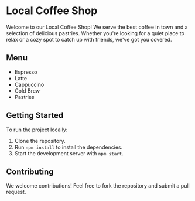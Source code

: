 # Local Coffee Shop

Welcome to our Local Coffee Shop! We serve the best coffee in town and a selection of delicious pastries. Whether you're looking for a quiet place to relax or a cozy spot to catch up with friends, we've got you covered.

## Menu
- Espresso
- Latte
- Cappuccino
- Cold Brew
- Pastries

## Getting Started
To run the project locally:
1. Clone the repository.
2. Run `npm install` to install the dependencies.
3. Start the development server with `npm start`.

## Contributing
We welcome contributions! Feel free to fork the repository and submit a pull request.